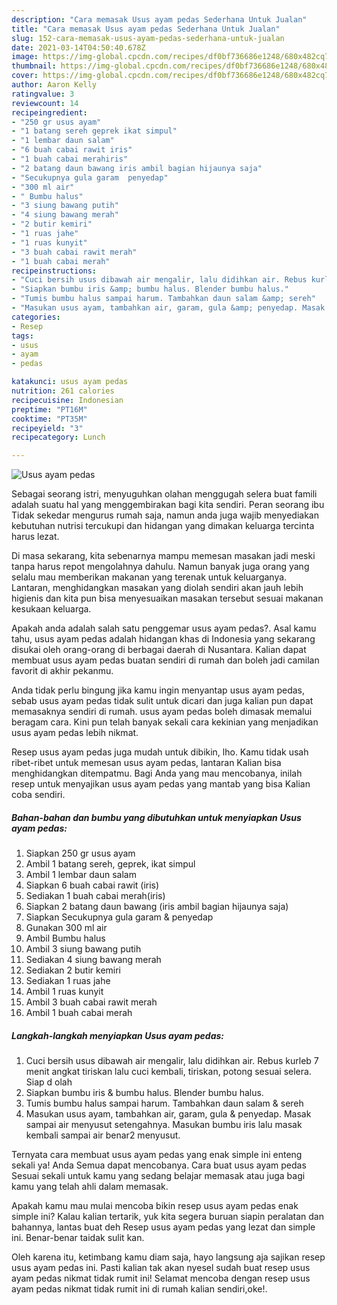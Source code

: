```yaml
---
description: "Cara memasak Usus ayam pedas Sederhana Untuk Jualan"
title: "Cara memasak Usus ayam pedas Sederhana Untuk Jualan"
slug: 152-cara-memasak-usus-ayam-pedas-sederhana-untuk-jualan
date: 2021-03-14T04:50:40.678Z
image: https://img-global.cpcdn.com/recipes/df0bf736686e1248/680x482cq70/usus-ayam-pedas-foto-resep-utama.jpg
thumbnail: https://img-global.cpcdn.com/recipes/df0bf736686e1248/680x482cq70/usus-ayam-pedas-foto-resep-utama.jpg
cover: https://img-global.cpcdn.com/recipes/df0bf736686e1248/680x482cq70/usus-ayam-pedas-foto-resep-utama.jpg
author: Aaron Kelly
ratingvalue: 3
reviewcount: 14
recipeingredient:
- "250 gr usus ayam"
- "1 batang sereh geprek ikat simpul"
- "1 lembar daun salam"
- "6 buah cabai rawit iris"
- "1 buah cabai merahiris"
- "2 batang daun bawang iris ambil bagian hijaunya saja"
- "Secukupnya gula garam  penyedap"
- "300 ml air"
- " Bumbu halus"
- "3 siung bawang putih"
- "4 siung bawang merah"
- "2 butir kemiri"
- "1 ruas jahe"
- "1 ruas kunyit"
- "3 buah cabai rawit merah"
- "1 buah cabai merah"
recipeinstructions:
- "Cuci bersih usus dibawah air mengalir, lalu didihkan air. Rebus kurleb 7 menit angkat tiriskan lalu cuci kembali, tiriskan, potong sesuai selera. Siap d olah"
- "Siapkan bumbu iris &amp; bumbu halus. Blender bumbu halus."
- "Tumis bumbu halus sampai harum. Tambahkan daun salam &amp; sereh"
- "Masukan usus ayam, tambahkan air, garam, gula &amp; penyedap. Masak sampai air menyusut setengahnya. Masukan bumbu iris lalu masak kembali sampai air benar2 menyusut."
categories:
- Resep
tags:
- usus
- ayam
- pedas

katakunci: usus ayam pedas 
nutrition: 261 calories
recipecuisine: Indonesian
preptime: "PT16M"
cooktime: "PT35M"
recipeyield: "3"
recipecategory: Lunch

---
```



![Usus ayam pedas](https://img-global.cpcdn.com/recipes/df0bf736686e1248/680x482cq70/usus-ayam-pedas-foto-resep-utama.jpg)

Sebagai seorang istri, menyuguhkan olahan menggugah selera buat famili adalah suatu hal yang menggembirakan bagi kita sendiri. Peran seorang ibu Tidak sekedar mengurus rumah saja, namun anda juga wajib menyediakan kebutuhan nutrisi tercukupi dan hidangan yang dimakan keluarga tercinta harus lezat.

Di masa  sekarang, kita sebenarnya mampu memesan masakan jadi meski tanpa harus repot mengolahnya dahulu. Namun banyak juga orang yang selalu mau memberikan makanan yang terenak untuk keluarganya. Lantaran, menghidangkan masakan yang diolah sendiri akan jauh lebih higienis dan kita pun bisa menyesuaikan masakan tersebut sesuai makanan kesukaan keluarga. 



Apakah anda adalah salah satu penggemar usus ayam pedas?. Asal kamu tahu, usus ayam pedas adalah hidangan khas di Indonesia yang sekarang disukai oleh orang-orang di berbagai daerah di Nusantara. Kalian dapat membuat usus ayam pedas buatan sendiri di rumah dan boleh jadi camilan favorit di akhir pekanmu.

Anda tidak perlu bingung jika kamu ingin menyantap usus ayam pedas, sebab usus ayam pedas tidak sulit untuk dicari dan juga kalian pun dapat memasaknya sendiri di rumah. usus ayam pedas boleh dimasak memalui beragam cara. Kini pun telah banyak sekali cara kekinian yang menjadikan usus ayam pedas lebih nikmat.

Resep usus ayam pedas juga mudah untuk dibikin, lho. Kamu tidak usah ribet-ribet untuk memesan usus ayam pedas, lantaran Kalian bisa menghidangkan ditempatmu. Bagi Anda yang mau mencobanya, inilah resep untuk menyajikan usus ayam pedas yang mantab yang bisa Kalian coba sendiri.

<!--inarticleads1-->

##### Bahan-bahan dan bumbu yang dibutuhkan untuk menyiapkan Usus ayam pedas:

1. Siapkan 250 gr usus ayam
1. Ambil 1 batang sereh, geprek, ikat simpul
1. Ambil 1 lembar daun salam
1. Siapkan 6 buah cabai rawit (iris)
1. Sediakan 1 buah cabai merah(iris)
1. Siapkan 2 batang daun bawang (iris ambil bagian hijaunya saja)
1. Siapkan Secukupnya gula garam &amp; penyedap
1. Gunakan 300 ml air
1. Ambil  Bumbu halus
1. Ambil 3 siung bawang putih
1. Sediakan 4 siung bawang merah
1. Sediakan 2 butir kemiri
1. Sediakan 1 ruas jahe
1. Ambil 1 ruas kunyit
1. Ambil 3 buah cabai rawit merah
1. Ambil 1 buah cabai merah




<!--inarticleads2-->

##### Langkah-langkah menyiapkan Usus ayam pedas:

1. Cuci bersih usus dibawah air mengalir, lalu didihkan air. Rebus kurleb 7 menit angkat tiriskan lalu cuci kembali, tiriskan, potong sesuai selera. Siap d olah
1. Siapkan bumbu iris &amp; bumbu halus. Blender bumbu halus.
1. Tumis bumbu halus sampai harum. Tambahkan daun salam &amp; sereh
1. Masukan usus ayam, tambahkan air, garam, gula &amp; penyedap. Masak sampai air menyusut setengahnya. Masukan bumbu iris lalu masak kembali sampai air benar2 menyusut.




Ternyata cara membuat usus ayam pedas yang enak simple ini enteng sekali ya! Anda Semua dapat mencobanya. Cara buat usus ayam pedas Sesuai sekali untuk kamu yang sedang belajar memasak atau juga bagi kamu yang telah ahli dalam memasak.

Apakah kamu mau mulai mencoba bikin resep usus ayam pedas enak simple ini? Kalau kalian tertarik, yuk kita segera buruan siapin peralatan dan bahannya, lantas buat deh Resep usus ayam pedas yang lezat dan simple ini. Benar-benar taidak sulit kan. 

Oleh karena itu, ketimbang kamu diam saja, hayo langsung aja sajikan resep usus ayam pedas ini. Pasti kalian tak akan nyesel sudah buat resep usus ayam pedas nikmat tidak rumit ini! Selamat mencoba dengan resep usus ayam pedas nikmat tidak rumit ini di rumah kalian sendiri,oke!.

